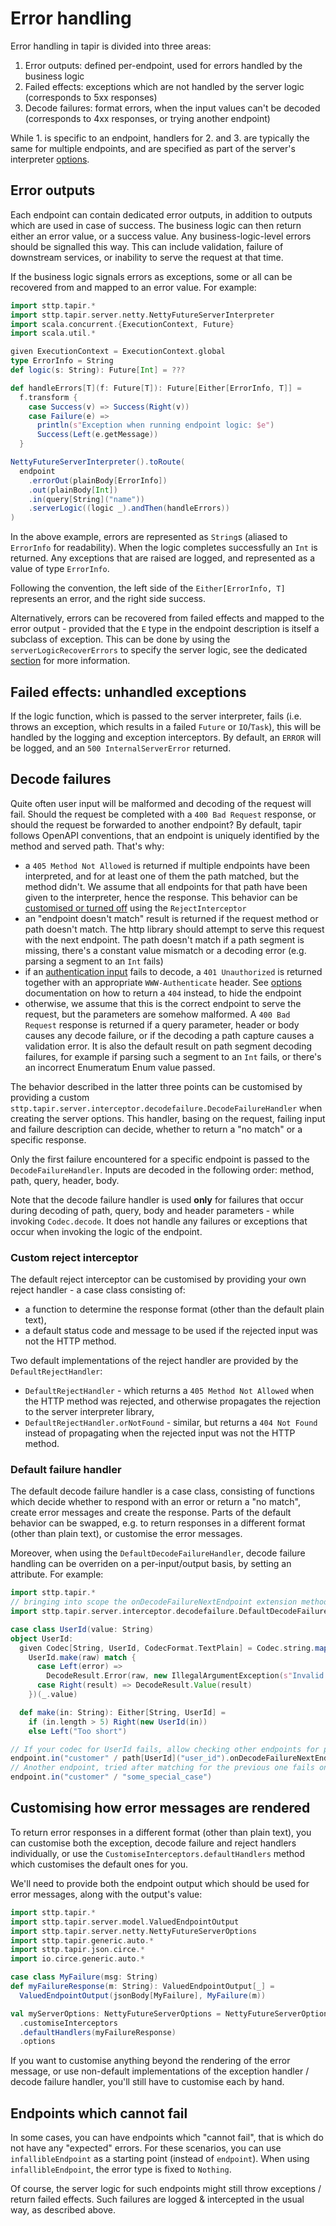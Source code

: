 # Error handling

Error handling in tapir is divided into three areas:

1. Error outputs: defined per-endpoint, used for errors handled by the business logic
2. Failed effects: exceptions which are not handled by the server logic (corresponds to 5xx responses)
3. Decode failures: format errors, when the input values can't be decoded (corresponds to 4xx responses, or
   trying another endpoint)

While 1. is specific to an endpoint, handlers for 2. and 3. are typically the same for multiple endpoints, and are
specified as part of the server's interpreter [options](options.md).

## Error outputs

Each endpoint can contain dedicated error outputs, in addition to outputs which are used in case of success. The
business logic can then return either an error value, or a success value. Any business-logic-level errors should
be signalled this way. This can include validation, failure of downstream services, or inability to serve the request
at that time.

If the business logic signals errors as exceptions, some or all can be recovered from and mapped to an error value.
For example:

```scala
import sttp.tapir.*
import sttp.tapir.server.netty.NettyFutureServerInterpreter
import scala.concurrent.{ExecutionContext, Future}
import scala.util.*

given ExecutionContext = ExecutionContext.global
type ErrorInfo = String
def logic(s: String): Future[Int] = ???

def handleErrors[T](f: Future[T]): Future[Either[ErrorInfo, T]] =
  f.transform {
    case Success(v) => Success(Right(v))
    case Failure(e) =>
      println(s"Exception when running endpoint logic: $e")
      Success(Left(e.getMessage))
  }

NettyFutureServerInterpreter().toRoute(
  endpoint
    .errorOut(plainBody[ErrorInfo])
    .out(plainBody[Int])
    .in(query[String]("name"))
    .serverLogic((logic _).andThen(handleErrors))
)
```

In the above example, errors are represented as `String`s (aliased to `ErrorInfo` for readability). When the
logic completes successfully an `Int` is returned. Any exceptions that are raised are logged, and represented as a
value of type `ErrorInfo`.

Following the convention, the left side of the `Either[ErrorInfo, T]` represents an error, and the right side success.

Alternatively, errors can be recovered from failed effects and mapped to the error output - provided that the `E` type
in the endpoint description is itself a subclass of exception. This can be done by using the `serverLogicRecoverErrors` 
to specify the server logic, see the dedicated [section](logic.md) for more information.

## Failed effects: unhandled exceptions

If the logic function, which is passed to the server interpreter, fails (i.e. throws an exception, which results in
a failed `Future` or `IO`/`Task`), this will be handled by the logging and exception interceptors. By default, an
`ERROR` will be logged, and an `500 InternalServerError` returned.

## Decode failures

Quite often user input will be malformed and decoding of the request will fail. Should the request be completed with a
`400 Bad Request` response, or should the request be forwarded to another endpoint? By default, tapir follows OpenAPI
conventions, that an endpoint is uniquely identified by the method and served path. That's why:

- a `405 Method Not Allowed` is returned if multiple endpoints have been interpreted, and for at least one of them
  the path matched, but the method didn't. We assume that all endpoints for that path have been given to the
  interpreter, hence the response. This behavior can be [customised or turned off](#custom-reject-interceptor) using the `RejectInterceptor`
- an "endpoint doesn't match" result is returned if the request method or path doesn't match. The http library should
  attempt to serve this request with the next endpoint. The path doesn't match if a path segment is missing, there's
  a constant value mismatch or a decoding error (e.g. parsing a segment to an `Int` fails)
- if an [authentication input](../endpoint/security.md) fails to decode, a `401 Unauthorized` is returned together with
  an appropriate `WWW-Authenticate` header. See [options](options.md) documentation on how to return a `404` instead,
  to hide the endpoint
- otherwise, we assume that this is the correct endpoint to serve the request, but the parameters are somehow
  malformed. A `400 Bad Request` response is returned if a query parameter, header or body causes any decode failure,
  or if the decoding a path capture causes a validation error. It is also the default result on path segment decoding failures,
  for example if parsing such a segment to an `Int` fails, or there's an incorrect Enumeratum Enum value passed.

The behavior described in the latter three points can be customised by providing a custom
`sttp.tapir.server.interceptor.decodefailure.DecodeFailureHandler` when creating the server options. This handler, basing on the request,
failing input and failure description can decide, whether to return a "no match" or a specific response.

Only the first failure encountered for a specific endpoint is passed to the `DecodeFailureHandler`. Inputs are decoded
in the following order: method, path, query, header, body.

Note that the decode failure handler is used **only** for failures that occur during decoding of path, query, body
and header parameters - while invoking `Codec.decode`. It does not handle any failures or exceptions that occur
when invoking the logic of the endpoint.

### Custom reject interceptor

The default reject interceptor can be customised by providing your own reject handler - a case class consisting of:

- a function to determine the response format (other than the default plain text),
- a default status code and message to be used if the rejected input was not the HTTP method.

Two default implementations of the reject handler are provided by the `DefaultRejectHandler`:

- `DefaultRejectHandler` - which returns a `405 Method Not Allowed` when the HTTP method was rejected, and otherwise 
  propagates the rejection to the server interpreter library,
- `DefaultRejectHandler.orNotFound` - similar, but returns a `404 Not Found` instead of propagating when the rejected 
  input was not the HTTP method.

### Default failure handler

The default decode failure handler is a case class, consisting of functions which decide whether to respond with
an error or return a "no match", create error messages and create the response. Parts of the default behavior can be
swapped, e.g. to return responses in a different format (other than plain text), or customise the error messages.

Moreover, when using the `DefaultDecodeFailureHandler`, decode failure handling can be overriden on a per-input/output
basis, by setting an attribute. For example:

```scala
import sttp.tapir.*
// bringing into scope the onDecodeFailureNextEndpoint extension method
import sttp.tapir.server.interceptor.decodefailure.DefaultDecodeFailureHandler.OnDecodeFailure.*

case class UserId(value: String)
object UserId:
  given Codec[String, UserId, CodecFormat.TextPlain] = Codec.string.mapDecode(raw =>
    UserId.make(raw) match {
      case Left(error) =>
        DecodeResult.Error(raw, new IllegalArgumentException(s"Invalid User value ($raw), failed with $error"))
      case Right(result) => DecodeResult.Value(result)
    })(_.value)

  def make(in: String): Either[String, UserId] =
    if (in.length > 5) Right(new UserId(in))
    else Left("Too short")

// If your codec for UserId fails, allow checking other endpoints for possible matches, like /customer/some_special_case
endpoint.in("customer" / path[UserId]("user_id").onDecodeFailureNextEndpoint)
// Another endpoint, tried after matching for the previous one fails on decoding of a UserId
endpoint.in("customer" / "some_special_case")
```

## Customising how error messages are rendered

To return error responses in a different format (other than plain text), you can customise both the exception, decode
failure and reject handlers individually, or use the `CustomiseInterceptors.defaultHandlers` method which customises the
default ones for you.

We'll need to provide both the endpoint output which should be used for error messages, along with the output's value:

```scala
import sttp.tapir.*
import sttp.tapir.server.model.ValuedEndpointOutput
import sttp.tapir.server.netty.NettyFutureServerOptions
import sttp.tapir.generic.auto.*
import sttp.tapir.json.circe.*
import io.circe.generic.auto.*

case class MyFailure(msg: String)
def myFailureResponse(m: String): ValuedEndpointOutput[_] =
  ValuedEndpointOutput(jsonBody[MyFailure], MyFailure(m))

val myServerOptions: NettyFutureServerOptions = NettyFutureServerOptions
  .customiseInterceptors
  .defaultHandlers(myFailureResponse)
  .options
```

If you want to customise anything beyond the rendering of the error message, or use non-default implementations of the
exception handler / decode failure handler, you'll still have to customise each by hand.

## Endpoints which cannot fail

In some cases, you can have endpoints which "cannot fail", that is which do not have any "expected" errors. For these scenarios, you can use `infallibleEndpoint` as a starting point (instead of `endpoint`). When using `infallibleEndpoint`, the error type is fixed to `Nothing`.

Of course, the server logic for such endpoints might still throw exceptions / return failed effects. Such failures are logged & intercepted in the usual way, as described above.